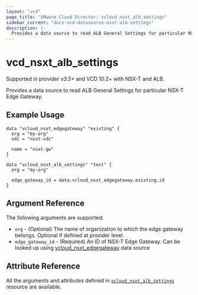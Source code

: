 ```yaml
---
layout: "vcd"
page_title: "VMware Cloud Director: vcloud_nsxt_alb_settings"
sidebar_current: "docs-vcd-datasource-nsxt-alb-settings"
description: |-
  Provides a data source to read ALB General Settings for particular NSX-T Edge Gateway.
---
```


# vcd\_nsxt\_alb\_settings

Supported in provider *v3.5+* and VCD 10.2+ with NSX-T and ALB.

Provides a data source to read ALB General Settings for particular NSX-T Edge Gateway.

## Example Usage

```hcl
data "vcloud_nsxt_edgegateway" "existing" {
  org = "my-org"
  vdc = "nsxt-vdc"

  name = "nsxt-gw"
}

data "vcloud_nsxt_alb_settings" "test" {
  org = "my-org"

  edge_gateway_id = data.vcloud_nsxt_edgegateway.existing.id
}
```

## Argument Reference

The following arguments are supported:

* `org` - (Optional) The name of organization to which the edge gateway belongs. Optional if defined at provider level.
* `edge_gateway_id` - (Required) An ID of NSX-T Edge Gateway. Can be looked up using
  [vcloud_nsxt_edgegateway](/providers/vmware/vcd/latest/docs/data-sources/nsxt_edgegateway) data source

## Attribute Reference

All the arguments and attributes defined in
[`vcloud_nsxt_alb_settings`](/providers/vmware/vcd/latest/docs/resources/nsxt_alb_settings) resource are available.
